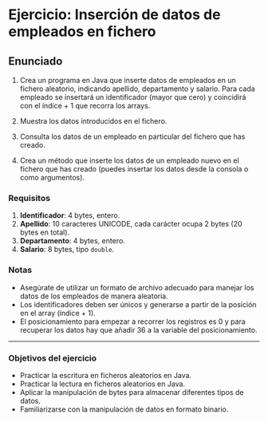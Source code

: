 # Ejercicio: Inserción de datos de empleados en fichero

## Enunciado

1. Crea un programa en Java que inserte datos de empleados en un fichero aleatorio, indicando apellido, departamento y salario. Para cada empleado se insertará un identificador (mayor que cero) y coincidirá con el índice + 1 que recorra los arrays.

2. Muestra los datos introducidos en el fichero.  

3. Consulta los datos de un empleado en particular del fichero que has creado.  

4. Crea un método que inserte los datos de un empleado nuevo en el fichero que has creado (puedes insertar los datos desde la consola o como argumentos).


### Requisitos

1. **Identificador**: 4 bytes, entero.
2. **Apellido**: 10 caracteres UNICODE, cada carácter ocupa 2 bytes (20 bytes en total).
3. **Departamento**: 4 bytes, entero.
4. **Salario**: 8 bytes, tipo `double`.

### Notas

- Asegúrate de utilizar un formato de archivo adecuado para manejar los datos de los empleados de manera aleatoria.
- Los identificadores deben ser únicos y generarse a partir de la posición en el array (índice + 1).
- El posicionamiento para empezar a recorrer los registros es 0 y para recuperar los datos hay que añadir 36 a la variable del posicionamiento.

---


### Objetivos del ejercicio

- Practicar la escritura en ficheros aleatorios en Java.
- Practicar la lectura en ficheros aleatorios en Java.
- Aplicar la manipulación de bytes para almacenar diferentes tipos de datos.
- Familiarizarse con la manipulación de datos en formato binario.